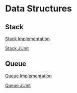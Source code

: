 # Data Structures

## Stack

[Stack Implementation](https://github.com/goutamsh/data-structures/tree/master/src/main/java/com/gshepur/stack)

[Stack JUnit](https://github.com/goutamsh/data-structures/tree/master/src/test/java/com/gshepur/stack)

## Queue

[Queue Implementation](https://github.com/goutamsh/data-structures/tree/master/src/main/java/com/gshepur/queue)

[Queue JUnit](https://github.com/goutamsh/data-structures/tree/master/src/test/java/com/gshepur/queue)